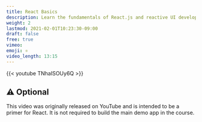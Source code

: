 ```yaml
---
title: React Basics
description: Learn the fundamentals of React.js and reactive UI development
weight: 2
lastmod: 2021-02-01T10:23:30-09:00
draft: false
free: true
vimeo: 
emoji: ⚛️
video_length: 13:15
---
```


<div class="vid-center">
    {{< youtube TNhaISOUy6Q >}}
</div>

## ⚠️ Optional

This video was originally released on YouTube and is intended to be a primer for React. It is not required to build the main demo app in the course. 